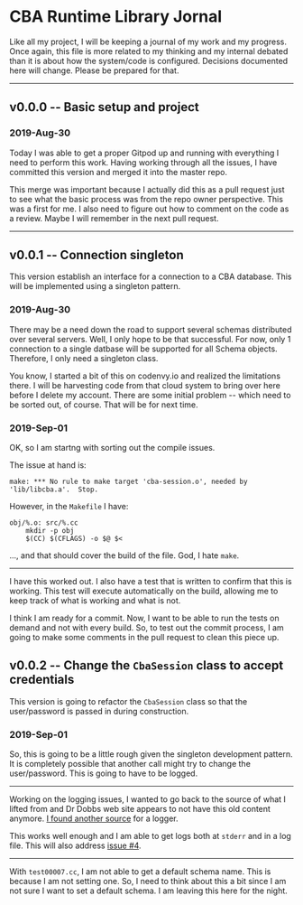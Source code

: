 # CBA Runtime Library Jornal

Like all my project, I will be keeping a journal of my work and my progress.  Once again, this file is more related to my thinking and my internal debated than it is about how the system/code is configured.  Decisions documented here will change.  Please be prepared for that.

---

## v0.0.0 -- Basic setup and project

### 2019-Aug-30

Today I was able to get a proper Gitpod up and running with everything I need to perform this work.  Having working through all the issues, I have committed this version and merged it into the master repo.

This merge was important because I actually did this as a pull request just to see what the basic process was from the repo owner perspective.  This was a first for me.  I also need to figure out how to comment on the code as a review.  Maybe I will remember in the next pull request.

---

## v0.0.1 -- Connection singleton

This version establish an interface for a connection to a CBA database.  This will be implemented using a singleton pattern.

### 2019-Aug-30

There may be a need down the road to support several schemas distributed over several servers.  Well, I only hope to be that successful.  For now, only 1 connection to a single datbase will be supported for all Schema objects.  Therefore, I only need a singleton class.

You know, I started a bit of this on codenvy.io and realized the limitations there.  I will be harvesting code from that cloud system to bring over here before I delete my account.  There are some initial problem -- which need to be sorted out, of course.  That will be for next time.


### 2019-Sep-01

OK, so I am startng with sorting out the compile issues.

The issue at hand is:

```
make: *** No rule to make target 'cba-session.o', needed by 'lib/libcba.a'.  Stop.
```

However, in the `Makefile` I have:

```
obj/%.o: src/%.cc
	mkdir -p obj
	$(CC) $(CFLAGS) -o $@ $<
```

..., and that should cover the build of the file.  God, I hate `make`.

---

I have this worked out.  I also have a test that is written to confirm that this is working.  This test will execute automatically on the build, allowing me to keep track of what is working and what is not.

I think I am ready for a commit.  Now, I want to be able to run the tests on demand and not with every build.  So, to test out the commit process, I am going to make some comments in the pull request to clean this piece up.


## v0.0.2 -- Change the `CbaSession` class to accept credentials

This version is going to refactor the `CbaSession` class so that the user/password is passed in during construction.

### 2019-Sep-01

So, this is going to be a little rough given the singleton development pattern.  It is completely possible that another call might try to change the user/password.  This is going to have to be logged.

---

Working on the logging issues, I wanted to go back to the source of what I lifted from and Dr Dobbs web site appears to not have this old content anymore.  [I found another source](https://github.com/mmueller/clog) for a logger.

This works well enough and I am able to get logs both at `stderr` and in a log file.  This will also address [issue #4](https://github.com/eryjus/cba-library/issues/4).

---

With `test00007.cc`, I am not able to get a default schema name.  This is because I am not setting one.  So, I need to think about this a bit since I am not sure I want to set a default schema.  I am leaving this here for the night.


